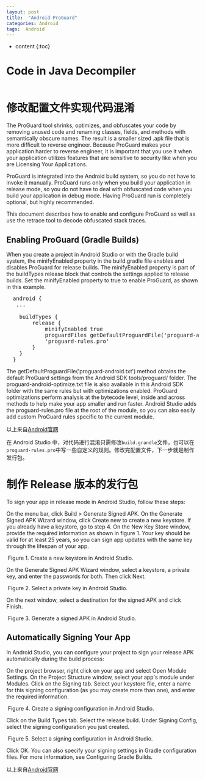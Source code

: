 ```yaml
---
layout: post
title:  "Android ProGuard"
categories: Android
tags:  Android
---
```


* content
{:toc}

<h1>Code in Java Decompiler</h1>

<p><img src="http://i5.tietuku.com/e86f657af8a47a60.png" alt="" /></p>

<h1>修改配置文件实现代码混淆</h1>

<p>The ProGuard tool shrinks, optimizes, and obfuscates your code by removing unused code and renaming classes, fields, and methods with semantically obscure names. The result is a smaller sized .apk file that is more difficult to reverse engineer. Because ProGuard makes your application harder to reverse engineer, it is important that you use it when your application utilizes features that are sensitive to security like when you are Licensing Your Applications.</p>

<p>ProGuard is integrated into the Android build system, so you do not have to invoke it manually. ProGuard runs only when you build your application in release mode, so you do not have to deal with obfuscated code when you build your application in debug mode. Having ProGuard run is completely optional, but highly recommended.</p>

<p>This document describes how to enable and configure ProGuard as well as use the retrace tool to decode obfuscated stack traces.</p>

<h2>Enabling ProGuard (Gradle Builds)</h2>

<p>When you create a project in Android Studio or with the Gradle build system, the minifyEnabled property in the build.gradle file enables and disables ProGuard for release builds. The minifyEnabled property is part of the buildTypes release block that controls the settings applied to release builds. Set the minifyEnabled property to true to enable ProGuard, as shown in this example.</p>

<pre class="lang:xhtml decode:true " >  android {
   ...
 
    buildTypes {
        release {
            minifyEnabled true
            proguardFiles getDefaultProguardFile('proguard-android.txt'),
            'proguard-rules.pro'
        }
    }
  }</pre>

<p>The getDefaultProguardFile('proguard-android.txt') method obtains the default ProGuard settings from the Android SDK tools/proguard/ folder. The proguard-android-optimize.txt file is also available in this Android SDK folder with the same rules but with optimizations enabled. ProGuard optimizations perform analysis at the bytecode level, inside and across methods to help make your app smaller and run faster. Android Studio adds the proguard-rules.pro file at the root of the module, so you can also easily add custom ProGuard rules specific to the current module.</p>

<p>以上来自<a href="http://developer.android.com/tools/help/proguard.html">Android官网</a></p>

<p>在 Android Studio 中，对代码进行混淆只需修改<code>build.grandle</code>文件，也可以在<code>proguard-rules.pro</code>中写一些自定义的规则。修改完配置文件，下一步就是制作发行包。</p>

<h1>制作 Release 版本的发行包</h1>

<p>To sign your app in release mode in Android Studio, follow these steps:</p>

<p>On the menu bar, click Build > Generate Signed APK.
On the Generate Signed APK Wizard window, click Create new to create a new keystore.
If you already have a keystore, go to step 4.
On the New Key Store window, provide the required information as shown in figure 1.
Your key should be valid for at least 25 years, so you can sign app updates with the same key through the lifespan of your app.</p>

<p><img src="http://developer.android.com/images/tools/signstudio2.png" alt="" />
Figure 1. Create a new keystore in Android Studio.</p>

<p>On the Generate Signed APK Wizard window, select a keystore, a private key, and enter the passwords for both. Then click Next.</p>

<p><img src="http://developer.android.com/images/tools/signstudio1.png" alt="" />
Figure 2. Select a private key in Android Studio.</p>

<p>On the next window, select a destination for the signed APK and click Finish.</p>

<p><img src="http://developer.android.com/images/tools/signstudio3.png" alt="" />
Figure 3. Generate a signed APK in Android Studio.</p>

<h2>Automatically Signing Your App</h2>

<p>In Android Studio, you can configure your project to sign your release APK automatically during the build process:</p>

<p>On the project browser, right click on your app and select Open Module Settings.
On the Project Structure window, select your app's module under Modules.
Click on the Signing tab.
Select your keystore file, enter a name for this signing configuration (as you may create more than one), and enter the required information.</p>

<p><img src="http://developer.android.com/images/tools/signstudio10.png" alt="" />
Figure 4. Create a signing configuration in Android Studio.</p>

<p>Click on the Build Types tab.
Select the release build.
Under Signing Config, select the signing configuration you just created.</p>

<p><img src="http://developer.android.com/images/tools/signstudio11.png" alt="" />
Figure 5. Select a signing configuration in Android Studio.</p>

<p>Click OK.
You can also specify your signing settings in Gradle configuration files. For more information, see Configuring Gradle Builds.</p>

<p>以上来自<a href="http://developer.android.com/tools/publishing/app-signing.html#studio">Android官网</a></p>
